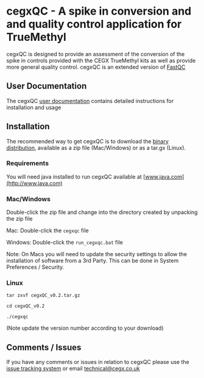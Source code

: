 # cegxQC - A spike in conversion and and quality control application for TrueMethyl #


cegxQC is designed to provide an assessment of the conversion of the spike in controls provided with the CEGX TrueMethyl kits as well as provide more general quality control. cegxQC is an extended version of [FastQC](http://www.bioinformatics.babraham.ac.uk/projects/fastqc)

## User Documentation ##

The cegxQC [user documentation](https://bitbucket.org/cegx-bfx/cegxqc/downloads/cegx-qc-manual.pdf) contains detailed instructions for installation and usage

## Installation ##

The recommended way to get cegxQC is to download the [binary distribution](https://bitbucket.org/cegx-bfx/cegxqc/downloads), available as a zip file (Mac/Windows) or as a tar.gx (Linux).

### Requirements ###
You will need java installed to run cegxQC available at [www.java.com](http://www.java.com)

### Mac/Windows ###
Double-click the zip file and change into the directory created by unpacking the zip file

Mac: Double-click the `cegxqc` file

Windows: Double-click the `run_cegxqc.bat` file

Note: On Macs you will need to update the security settings to allow the installation of software from a 3rd Party. This can be done in System Preferences / Security.


### Linux ###
`tar zxvf cegxQC_v0.2.tar.gz`

`cd cegxQC_v0.2`

`./cegxqc`

(Note update the version number according to your download)


## Comments / Issues ##
If you have any comments or issues in relation to cegxQC please use the [issue tracking system](https://bitbucket.org/cegx-bfx/cegxqc/issues) or email technical@cegx.co.uk
